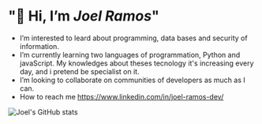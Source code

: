 <h1> "🫡 Hi, I’m <em>Joel Ramos</em>" </h1>   

-  I’m interested to leard about programming, data bases and security of information.
-  I’m currently learning two languages of programmation, Python and javaScript. My knowledges about theses tecnology it's increasing every day, and i pretend be specialist on it.
-  I’m looking to collaborate on communities of developers as much as I can.
-  How to reach me https://www.linkedin.com/in/joel-ramos-dev/


![Joel's GitHub stats](https://github-readme-stats.vercel.app/api?username=Choelramos&show_icons=true&theme=radical)


